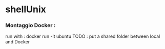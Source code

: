 # shellUnix
### Montaggio Docker : 
run with : docker run -it ubuntu
TODO : put a shared folder between local and Docker
